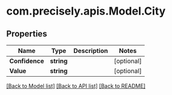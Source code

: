 # com.precisely.apis.Model.City
## Properties

Name | Type | Description | Notes
------------ | ------------- | ------------- | -------------
**Confidence** | **string** |  | [optional] 
**Value** | **string** |  | [optional] 

[[Back to Model list]](../README.md#documentation-for-models) [[Back to API list]](../README.md#documentation-for-api-endpoints) [[Back to README]](../README.md)

